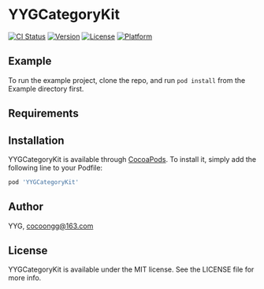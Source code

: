 # YYGCategoryKit

[![CI Status](http://img.shields.io/travis/YYG/YYGCategoryKit.svg?style=flat)](https://travis-ci.org/YYG/YYGCategoryKit)
[![Version](https://img.shields.io/cocoapods/v/YYGCategoryKit.svg?style=flat)](http://cocoapods.org/pods/YYGCategoryKit)
[![License](https://img.shields.io/cocoapods/l/YYGCategoryKit.svg?style=flat)](http://cocoapods.org/pods/YYGCategoryKit)
[![Platform](https://img.shields.io/cocoapods/p/YYGCategoryKit.svg?style=flat)](http://cocoapods.org/pods/YYGCategoryKit)

## Example

To run the example project, clone the repo, and run `pod install` from the Example directory first.

## Requirements

## Installation

YYGCategoryKit is available through [CocoaPods](http://cocoapods.org). To install
it, simply add the following line to your Podfile:

```ruby
pod 'YYGCategoryKit'
```

## Author

YYG, cocoongg@163.com

## License

YYGCategoryKit is available under the MIT license. See the LICENSE file for more info.
